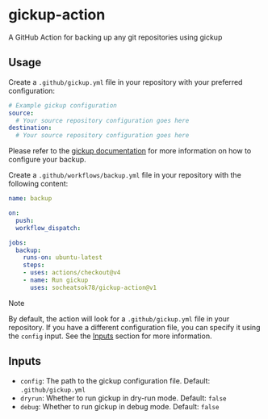 # gickup-action
A GitHub Action for backing up any git repositories using gickup

## Usage
Create a `.github/gickup.yml` file in your repository with your preferred configuration:

```yml
# Example gickup configuration
source:
  # Your source repository configuration goes here
destination:
  # Your source repository configuration goes here
```

Please refer to the [gickup documentation](https://cooperspencer.github.io/gickup-documentation/category/configuration) for more information on how to configure your backup.

Create a `.github/workflows/backup.yml` file in your repository with the following content:
```yml
name: backup

on:
  push:
  workflow_dispatch:

jobs:
  backup:
    runs-on: ubuntu-latest
    steps:
    - uses: actions/checkout@v4
    - name: Run gickup
      uses: socheatsok78/gickup-action@v1
```

> [!NOTE]
> By default, the action will look for a `.github/gickup.yml` file in your repository. If you have a different configuration file, you can specify it using the `config` input. See the [Inputs](#inputs) section for more information.


## Inputs

- `config`: The path to the gickup configuration file. Default: `.github/gickup.yml`
- `dryrun`: Whether to run gickup in dry-run mode. Default: `false`
- `debug`: Whether to run gickup in debug mode. Default: `false`
